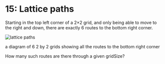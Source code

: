 # 15: Lattice paths

Starting in the top left corner of a 2×2 grid, and only being able to move to the right and down, there are exactly 6 routes to the bottom right corner.

![lattice paths](https://cdn-media-1.freecodecamp.org/project-euler/1Atixoj.gif)

a diagram of 6 2 by 2 grids showing all the routes to the bottom right corner

How many such routes are there through a given gridSize?
